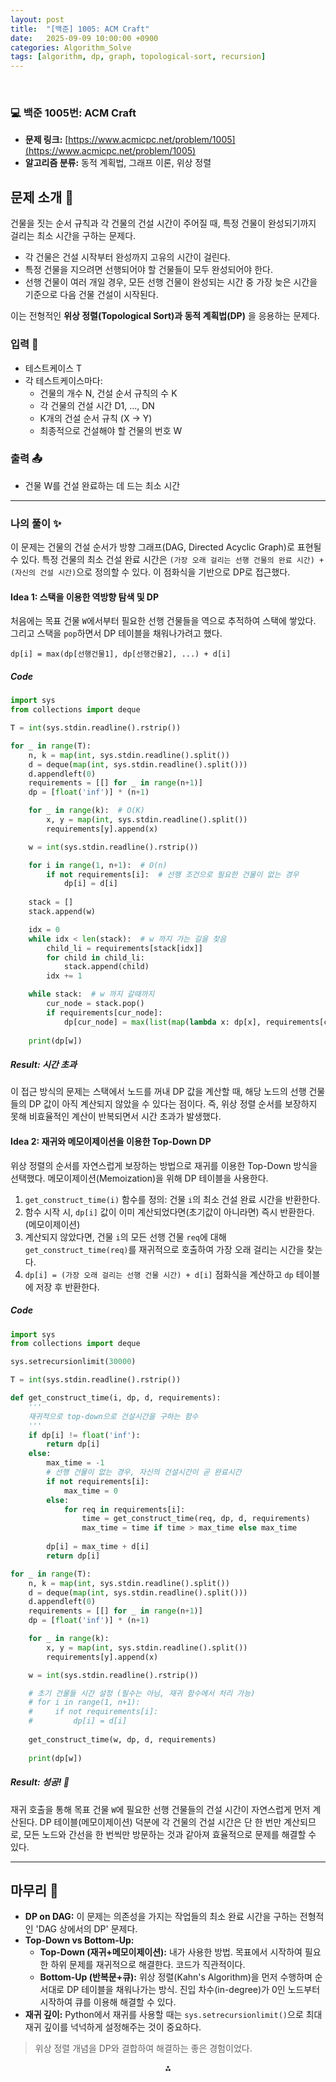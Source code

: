 ```yaml
---
layout: post
title:  "[백준] 1005: ACM Craft"
date:   2025-09-09 10:00:00 +0900
categories: Algorithm_Solve
tags: [algorithm, dp, graph, topological-sort, recursion]
---
```


<br>

### 💻 백준 1005번: ACM Craft

- **문제 링크:** [https://www.acmicpc.net/problem/1005](https://www.acmicpc.net/problem/1005)
- **알고리즘 분류:** 동적 계획법, 그래프 이론, 위상 정렬

## 문제 소개 🧐

건물을 짓는 순서 규칙과 각 건물의 건설 시간이 주어질 때, 특정 건물이 완성되기까지 걸리는 최소 시간을 구하는 문제다.

- 각 건물은 건설 시작부터 완성까지 고유의 시간이 걸린다.
- 특정 건물을 지으려면 선행되어야 할 건물들이 모두 완성되어야 한다.
- 선행 건물이 여러 개일 경우, 모든 선행 건물이 완성되는 시간 중 가장 늦은 시간을 기준으로 다음 건물 건설이 시작된다.

이는 전형적인 **위상 정렬(Topological Sort)과 동적 계획법(DP)** 을 응용하는 문제다.

### 입력 📝

- 테스트케이스 T
- 각 테스트케이스마다:
    - 건물의 개수 N, 건설 순서 규칙의 수 K
    - 각 건물의 건설 시간 D1, ..., DN
    - K개의 건설 순서 규칙 (X → Y)
    - 최종적으로 건설해야 할 건물의 번호 W

### 출력 📤

- 건물 W를 건설 완료하는 데 드는 최소 시간

---

### 나의 풀이 ✨

이 문제는 건물의 건설 순서가 방향 그래프(DAG, Directed Acyclic Graph)로 표현될 수 있다. 특정 건물의 최소 건설 완료 시간은 `(가장 오래 걸리는 선행 건물의 완료 시간) + (자신의 건설 시간)`으로 정의할 수 있다. 이 점화식을 기반으로 DP로 접근했다.

#### Idea 1: 스택을 이용한 역방향 탐색 및 DP

처음에는 목표 건물 `W`에서부터 필요한 선행 건물들을 역으로 추적하여 스택에 쌓았다. 그리고 스택을 `pop`하면서 DP 테이블을 채워나가려고 했다.

`dp[i] = max(dp[선행건물1], dp[선행건물2], ...) + d[i]`

##### Code

```python
import sys
from collections import deque

T = int(sys.stdin.readline().rstrip())

for _ in range(T):
    n, k = map(int, sys.stdin.readline().split())
    d = deque(map(int, sys.stdin.readline().split()))
    d.appendleft(0)
    requirements = [[] for _ in range(n+1)]
    dp = [float('inf')] * (n+1)

    for _ in range(k):  # O(K)
        x, y = map(int, sys.stdin.readline().split())
        requirements[y].append(x)

    w = int(sys.stdin.readline().rstrip())

    for i in range(1, n+1):  # O(n)
        if not requirements[i]:  # 선행 조건으로 필요한 건물이 없는 경우
            dp[i] = d[i]
    
    stack = []
    stack.append(w)

    idx = 0
    while idx < len(stack):  # w 까지 가는 길을 찾음
        child_li = requirements[stack[idx]]
        for child in child_li:
            stack.append(child)
        idx += 1

    while stack:  # w 까지 갈때까지
        cur_node = stack.pop()
        if requirements[cur_node]:
            dp[cur_node] = max(list(map(lambda x: dp[x], requirements[cur_node]))) + d[cur_node]
    
    print(dp[w])
```

##### Result: 시간 초과

이 접근 방식의 문제는 스택에서 노드를 꺼내 DP 값을 계산할 때, 해당 노드의 선행 건물들의 DP 값이 아직 계산되지 않았을 수 있다는 점이다. 즉, 위상 정렬 순서를 보장하지 못해 비효율적인 계산이 반복되면서 시간 초과가 발생했다.

#### Idea 2: 재귀와 메모이제이션을 이용한 Top-Down DP

위상 정렬의 순서를 자연스럽게 보장하는 방법으로 재귀를 이용한 Top-Down 방식을 선택했다. 메모이제이션(Memoization)을 위해 DP 테이블을 사용한다.

1.  `get_construct_time(i)` 함수를 정의: 건물 `i`의 최소 건설 완료 시간을 반환한다.
2.  함수 시작 시, `dp[i]` 값이 이미 계산되었다면(초기값이 아니라면) 즉시 반환한다. (메모이제이션)
3.  계산되지 않았다면, 건물 `i`의 모든 선행 건물 `req`에 대해 `get_construct_time(req)`를 재귀적으로 호출하여 가장 오래 걸리는 시간을 찾는다.
4.  `dp[i] = (가장 오래 걸리는 선행 건물 시간) + d[i]` 점화식을 계산하고 `dp` 테이블에 저장 후 반환한다.

##### Code

```python
import sys
from collections import deque

sys.setrecursionlimit(30000)

T = int(sys.stdin.readline().rstrip())

def get_construct_time(i, dp, d, requirements):
    '''
    재귀적으로 top-down으로 건설시간을 구하는 함수
    '''
    if dp[i] != float('inf'):
        return dp[i]
    else:
        max_time = -1
        # 선행 건물이 없는 경우, 자신의 건설시간이 곧 완료시간
        if not requirements[i]:
            max_time = 0
        else:
            for req in requirements[i]:
                time = get_construct_time(req, dp, d, requirements)
                max_time = time if time > max_time else max_time
        
        dp[i] = max_time + d[i]
        return dp[i]

for _ in range(T):
    n, k = map(int, sys.stdin.readline().split())
    d = deque(map(int, sys.stdin.readline().split()))
    d.appendleft(0)
    requirements = [[] for _ in range(n+1)]
    dp = [float('inf')] * (n+1)

    for _ in range(k):
        x, y = map(int, sys.stdin.readline().split())
        requirements[y].append(x)

    w = int(sys.stdin.readline().rstrip())

    # 초기 건물들 시간 설정 (필수는 아님, 재귀 함수에서 처리 가능)
    # for i in range(1, n+1):
    #     if not requirements[i]:
    #         dp[i] = d[i]
    
    get_construct_time(w, dp, d, requirements)
    
    print(dp[w])
```

##### Result: 성공! 🎉

재귀 호출을 통해 목표 건물 `W`에 필요한 선행 건물들의 건설 시간이 자연스럽게 먼저 계산된다. DP 테이블(메모이제이션) 덕분에 각 건물의 건설 시간은 단 한 번만 계산되므로, 모든 노드와 간선을 한 번씩만 방문하는 것과 같아져 효율적으로 문제를 해결할 수 있다.

---

## 마무리 🤔

- **DP on DAG:** 이 문제는 의존성을 가지는 작업들의 최소 완료 시간을 구하는 전형적인 'DAG 상에서의 DP' 문제다.
- **Top-Down vs Bottom-Up:**
    - **Top-Down (재귀+메모이제이션):** 내가 사용한 방법. 목표에서 시작하여 필요한 하위 문제를 재귀적으로 해결한다. 코드가 직관적이다.
    - **Bottom-Up (반복문+큐):** 위상 정렬(Kahn's Algorithm)을 먼저 수행하며 순서대로 DP 테이블을 채워나가는 방식. 진입 차수(in-degree)가 0인 노드부터 시작하여 큐를 이용해 해결할 수 있다.
- **재귀 깊이:** Python에서 재귀를 사용할 때는 `sys.setrecursionlimit()`으로 최대 재귀 깊이를 넉넉하게 설정해주는 것이 중요하다.

> 위상 정렬 개념을 DP와 결합하여 해결하는 좋은 경험이었다.

<div style="text-align: center">⁂</div>
